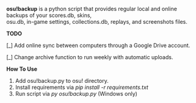 **osu!backup** is a python script that provides regular local and online backups of your scores.db, skins,      
osu.db, in-game settings, collections.db, replays, and screenshots files. 


**TODO**

[_] Add online sync between computers through a Google Drive account.

[_] Change archive function to run weekly with automatic uploads.


**How To Use**
1. Add osu!backup.py to osu! directory.
2. Install requirements via *pip install -r requirements.txt*
3. Run script via *py osu!backup.py* (Windows only)
